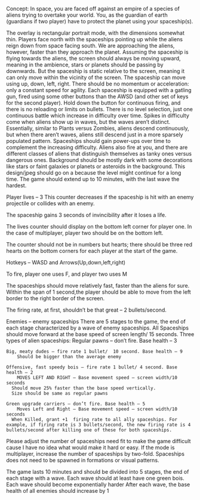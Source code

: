 Concept:
In space, you are faced off against an empire of a species of aliens trying to overtake your world. You, as the guardian of earth (guardians if two player) have to protect the planet using your spaceship(s).

The overlay is rectangular portrait mode, with the dimensions somewhat thin. Players face north with the spaceships pointing up while the aliens reign down from space facing south.
	We are approaching the aliens, however, faster than they approach the planet. Assuming the spaceship is flying towards the aliens, the screen should always be moving upward, meaning in the ambience, stars or planets should be passing by downwards. But the spaceship is static relative to the screen, meaning it can only move within the vicinity of the screen. The spaceship can move using up, down, left, right. There should be no momentum or acceleration: only a constant speed for agility.
	Each spaceship is equipped with a gatling gun, fired using some other buttons than the AWSD (and other set of keys for the second player). Hold down the button for continuous firing, and there is no reloading or limits on bullets.
	There is no level selection, just one continuous battle which increase in difficulty over time. Spikes in difficulty come when aliens show up in waves, but the waves aren’t distinct. Essentially, similar to Plants versus Zombies, aliens descend continuously, but when there aren’t waves, aliens still descend just in a more sparsely populated pattern.
	 Spaceships should gain power-ups over time to complement the increasing difficulty.
	Aliens also fire at you, and there are different classes of aliens that distinguish themselves as tanky ones versus dangerous ones.
  Background should be mostly dark with some decorations like stars or faint galaxies or planets or asteroids in the background. This design/jpeg should go on a because the level might continue for a long time. The game should extend up to 10 minutes, with the last wave the hardest.


Player lives – 3
	This counter decreases if the spaceship is hit with an enemy projectile or collides with an enemy.

  The spaceship gains 3 seconds of invincibility after it loses a life.

  The lives counter should display on the bottom left corner for player one. In the case of multiplayer, player two should be on the bottom left.

  The counter should not be in numbers but hearts; there should be three red hearts on the bottom corners for each player at the start of the game.

Hotkeys – WASD and Arrows(Up,down,left,right)

  To fire, player one uses F, and player two uses M

  The spaceships should move relatively fast, faster than the aliens for sure. Within the span of 1 second,the player should be able to move from the left border to the right border of the screen.

  The firing rate, at first, shouldn’t be that great – 2 bullets/second.

Enemies – enemy spaceships
	There are 5 stages to the game, the end of each stage characterized by a wave of enemy spaceships.
	All Spaceships should move forward at the base speed of screen length/ 15 seconds.
	Three types of alien spaceships:
		Regular pawns – don’t fire. Base health – 3

    Big, meaty dudes – fire rate 1 bullet/  10 second. Base health – 9
    	Should be bigger than the average enemy

    Offensive, fast speedy bois – fire rate 1 bullet/ 4 second. Base health – 2
    	MOVES LEFT AND RIGHT – Base movement speed – screen width/10 seconds
      Should move 25% faster than the base speed vertically.
      Size should be same as regular pawns

    Green upgrade carriers – don’t fire. Base health – 5
    	Moves Left and Right – Base movement speed – screen width/10 seconds
      When Killed, grant +1  firing rate to all ally spaceships. For example, if firing rate is 3 bullets/second, the new firing rate is 4 bullets/second after killing one of these for both spaceships.

Please adjust the number of spaceships need fit to make the game difficult cause I have no idea what would make it hard or easy.
If the mode is multiplayer, increase the number of spaceships by two-fold.
Spaceships does not need to be spawned in formations or visual patterns.

The game lasts 10 minutes and should be divided into 5 stages, the end of each stage with a wave.
Each wave should at least have one green bois.
Each wave should become exponentially harder
After each wave, the base health of all enemies should increase by 1
